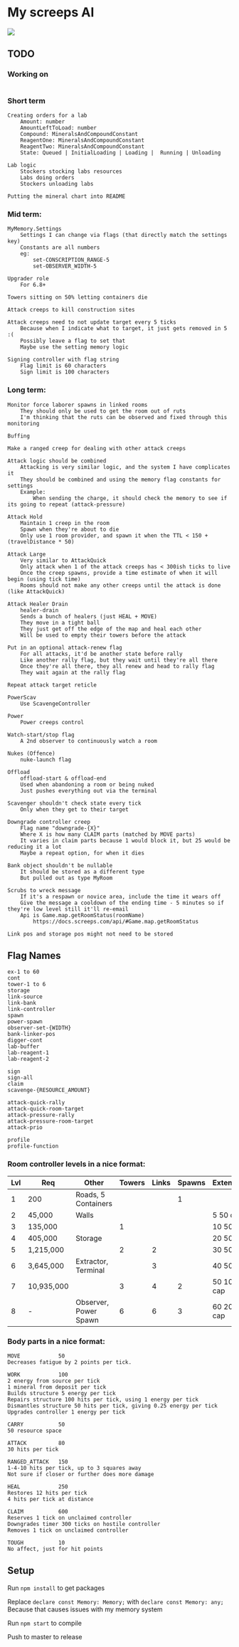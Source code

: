 # My screeps AI
![](https://screeps.com/images/logotype-animated.svg)

## TODO
### Working on
```
```
### Short term
```
Creating orders for a lab
    Amount: number
    AmountLeftToLoad: number
    Compound: MineralsAndCompoundConstant
    ReagentOne: MineralsAndCompoundConstant
    ReagentTwo: MineralsAndCompoundConstant
    State: Queued | InitialLoading | Loading |  Running | Unloading

Lab logic
    Stockers stocking labs resources
    Labs doing orders
    Stockers unloading labs

Putting the mineral chart into README
```
### Mid term:
```
MyMemory.Settings
    Settings I can change via flags (that directly match the settings key)
    Constants are all numbers
    eg:
        set-CONSCRIPTION_RANGE-5
        set-OBSERVER_WIDTH-5

Upgrader role
    For 6.8+

Towers sitting on 50% letting containers die

Attack creeps to kill construction sites

Attack creeps need to not update target every 5 ticks
    Because when I indicate what to target, it just gets removed in 5 :(
    Possibly leave a flag to set that
    Maybe use the setting memory logic

Signing controller with flag string
    Flag limit is 60 characters
    Sign limit is 100 characters
```
### Long term:
```
Monitor force laborer spawns in linked rooms
    They should only be used to get the room out of ruts
    I'm thinking that the ruts can be observed and fixed through this monitoring

Buffing

Make a ranged creep for dealing with other attack creeps

Attack logic should be combined
    Attacking is very similar logic, and the system I have complicates it
    They should be combined and using the memory flag constants for settings
    Example:
        When sending the charge, it should check the memory to see if its going to repeat (attack-pressure)
        
Attack Hold
    Maintain 1 creep in the room
    Spawn when they're about to die
    Only use 1 room provider, and spawn it when the TTL < 150 + (travelDistance * 50) 

Attack Large
    Very similar to AttackQuick
    Only attack when 1 of the attack creeps has < 300ish ticks to live
    Once the creep spawns, provide a time estimate of when it will begin (using tick time)
    Rooms should not make any other creeps until the attack is done (like AttackQuick)

Attack Healer Drain
    healer-drain
    Sends a bunch of healers (just HEAL + MOVE)
    They move in a tight ball
    They just get off the edge of the map and heal each other
    Will be used to empty their towers before the attack

Put in an optional attack-renew flag
    For all attacks, it'd be another state before rally
    Like another rally flag, but they wait until they're all there
    Once they're all there, they all renew and head to rally flag
    They wait again at the rally flag

Repeat attack target reticle

PowerScav
    Use ScavengeController

Power
    Power creeps control

Watch-start/stop flag
    A 2nd observer to continuously watch a room

Nukes (Offence)
    nuke-launch flag

Offload
    offload-start & offload-end
    Used when abandoning a room or being nuked
    Just pushes everything out via the terminal

Scavenger shouldn't check state every tick
    Only when they get to their target    

Downgrade controller creep
    Flag name "downgrade-{X}"
    Where X is how many CLAIM parts (matched by MOVE parts)
    It varies in claim parts because 1 would block it, but 25 would be reducing it a lot
    Maybe a repeat option, for when it dies

Bank object shouldn't be nullable
    It should be stored as a different type
    But pulled out as type MyRoom

Scrubs to wreck message
    If it's a respawn or novice area, include the time it wears off
    Give the message a cooldown of the ending time - 5 minutes so if they're low level still it'll re-email
    Api is Game.map.getRoomStatus(roomName)
        https://docs.screeps.com/api/#Game.map.getRoomStatus

Link pos and storage pos might not need to be stored
```

## Flag Names
```
ex-1 to 60
cont
tower-1 to 6
storage
link-source
link-bank
link-controller
spawn
power-spawn
observer-set-{WIDTH}
bank-linker-pos
digger-cont
lab-buffer
lab-reagent-1
lab-reagent-2

sign
sign-all
claim
scavenge-{RESOURCE_AMOUNT}

attack-quick-rally
attack-quick-room-target
attack-pressure-rally
attack-pressure-room-target
attack-prio

profile
profile-function
```

### Room controller levels in a nice format:

| Lvl  | Req        | Other                 | Towers | Links | Spawns | Extensions | Ramparts | Labs |
|------|------------|-----------------------|--------|-------|--------|------------|----------|------|
| 1    | 200        | Roads, 5 Containers   |        |       | 1      |            |          |      |
| 2    | 45,000     | Walls                 |        |       |        | 5 50 cap   | 300K     |      |
| 3    | 135,000    |                       | 1      |       |        | 10 50 cap  | 1M       |      |
| 4    | 405,000    | Storage               |        |       |        | 20 50 cap  | 3M       |      |
| 5    | 1,215,000  |                       | 2      | 2     |        | 30 50 cap  | 10M      |      |
| 6    | 3,645,000  | Extractor, Terminal   |        | 3     |        | 40 50 cap  | 30M      | 3    |
| 7    | 10,935,000 |                       | 3      | 4     | 2      | 50 100 cap | 100M     | 6    |
| 8    | -          | Observer, Power Spawn | 6      | 6     | 3      | 60 200 cap | 300M     | 10   |

### Body parts in a nice format:
```
MOVE	        50	
Decreases fatigue by 2 points per tick.

WORK	        100	
2 energy from source per tick
1 mineral from deposit per tick
Builds structure 5 energy per tick
Repairs structure 100 hits per tick, using 1 energy per tick
Dismantles structure 50 hits per tick, giving 0.25 energy per tick
Upgrades controller 1 energy per tick

CARRY	        50	
50 resource space

ATTACK	        80	
30 hits per tick

RANGED_ATTACK	150	
1-4-10 hits per tick, up to 3 squares away
Not sure if closer or further does more damage

HEAL	        250	
Restores 12 hits per tick
4 hits per tick at distance

CLAIM	        600	
Reserves 1 tick on unclaimed controller
Downgrades timer 300 ticks on hostile controller
Removes 1 tick on unclaimed controller

TOUGH	        10
No affect, just for hit points
```

## Setup
Run `npm install` to get packages

Replace `declare const Memory: Memory;` with `declare const Memory: any;`    
Because that causes issues with my memory system

Run `npm start` to compile

Push to master to release